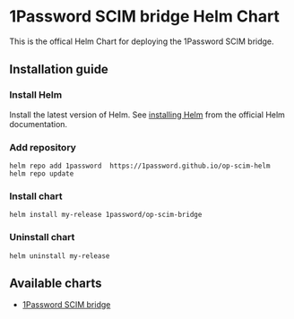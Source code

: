 # 1Password SCIM bridge Helm Chart

This is the offical Helm Chart for deploying the 1Password SCIM bridge.

## Installation guide

### Install Helm

Install the latest version of Helm. See [installing Helm](https://helm.sh/docs/intro/install/) from the official Helm documentation.

### Add repository

```shell
helm repo add 1password  https://1password.github.io/op-scim-helm
helm repo update
```

### Install chart

```shell
helm install my-release 1password/op-scim-bridge
```

### Uninstall chart

```shell
helm uninstall my-release
```

## Available charts

* [1Password SCIM bridge](https://github.com/1Password/op-scim-helm/tree/main/op-scim-bridge)